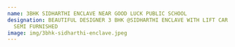```yaml
---
name: 3BHK SIDHARTHI ENCLAVE NEAR GOOD LUCK PUBLIC SCHOOL
designation: BEAUTIFUL DESIGNER 3 BHK @SIDHARTHI ENCLAVE WITH LIFT CAR PARKING
  SEMI FURNISHED
image: img/3bhk-sidharthi-enclave.jpeg
---
```

